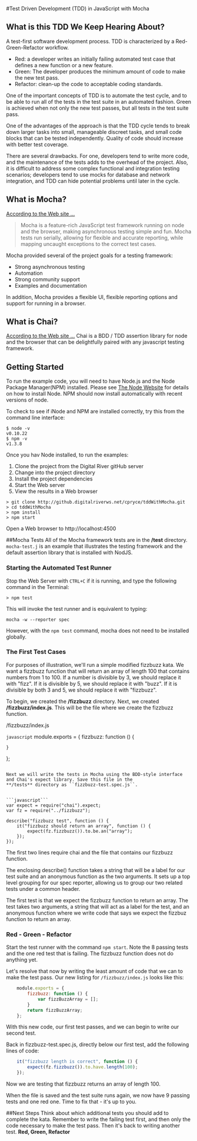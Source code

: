 #Test Driven Development (TDD) in JavaScript with Mocha


## What is this TDD We Keep Hearing About?
A test-first software development process. TDD is characterized by a Red-Green-Refactor workflow.

* Red: a developer writes an initially failing automated test case that defines a new function or a new feature.
* Green: The developer produces the minimum amount of code to make the new test pass.
* Refactor: clean-up the code to acceptable coding standards.

One of the important concepts of TDD is to automate the test cycle, and to be able to run all of the tests in the
test suite in an automated fashion. Green is achieved when not only the new test passes, but all tests in the test
suite pass.

One of the advantages of the approach is that the TDD cycle tends to break down larger tasks into small, manageable
discreet tasks, and small code blocks that can be tested independently. Quality of code should increase with better
test coverage.

There are several drawbacks. For one, developers tend to write more code, and the maintenance of the tests adds to the
overhead of the project. Also, it is difficult to address some complex functional and integration testing scenarios;
developers tend to use mocks for database and network integration, and TDD can hide potential problems until later
in the cycle.

## What is Mocha?
[According to the Web site ...](http://visionmedia.github.io/mocha/)

> Mocha is a feature-rich JavaScript test framework running on node and the browser, making asynchronous testing simple
> and fun. Mocha tests run serially, allowing for flexible and accurate reporting, while mapping uncaught exceptions
> to the correct test cases.

Mocha provided several of the project goals for a testing framework:

* Strong asynchronous testing
* Automation
* Strong community support
* Examples and documentation

In addition, Mocha provides a flexible UI, flexible reporting options and support for running in a browser.

## What is Chai?
[According to the Web site ...](http://chaijs.com/)
Chai is a BDD / TDD assertion library for node and the browser that can be delightfully paired with any javascript testing framework.

## Getting Started

To run the example code, you will need to have Node.js and the Node Package Manager(NPM) installed. Please see 
[The Node Website](http://nodejs.org/) for details on how to install Node. NPM should now install automatically with 
recent versions of node. 

To check to see if iNode and NPM are installed correctly, try this from the command line interface:

```
$ node -v
v0.10.22
$ npm -v
v1.3.8
```

Once you hav Node installed, to run the examples:

1. Clone the project from the Digital River gitHub server
1. Change into the project directory
1. Install the project dependencies
1. Start the Web server
1. View the results in a Web  browser

```
> git clone http://github.digitalriverws.net/cpryce/tddWithMocha.git
> cd tddWithMocha
> npm install
> npm start
```

Open a Web browser to http://localhost:4500

##Mocha Tests
All of the Mocha framework tests are in the **/test** directory. ``mocha-test.j`` is an example that illustrates the
testing framework and the default assertion library that is installed with NodJS.

### Starting the Automated Test Runner
Stop the Web Server with ``CTRL+C`` if it is running, and type the following command in the Terminal:

```
> npm test
```

This will invoke the test runner and is equivalent to typing:

```
mocha -w --reporter spec
```

However, with the ``npm test`` command, mocha does not need to be installed globally.

### The First Test Cases
For purposes of illustration, we'll run a simple modified fizzbuzz kata. We want a fizzbuzz function that will return an array of length 100 that contains numbers from 1 to 100. If a number is divisible by 3, we should replace it with "fizz". If it is divisible by 5, we should replace it with "buzz". If it is divisible by both 3 and 5, we should replace it with "fizzbuzz".

To begin, we created the **/fizzbuzz** directory.
Next, we created **/fizzbuzz/index.js**. This will be the file where we create the fizzbuzz function.


/fizzbuzz/index.js

```javascript```
module.exports = {
    fizzbuzz: function () {

    }
};

```

Next we will write the tests in Mocha using the BDD-style interface and Chai's expect library. Save this file in the
**/tests** directory as ``fizzbuzz-test.spec.js``.


```javascript```
var expect = require("chai").expect;
var fz = require("../fizzbuzz");

describe("fizzbuzz test", function () {
    it("fizzbuzz should return an array", function () {
        expect(fz.fizzbuzz()).to.be.an("array");
    });
});

```

The first two lines require chai and the file that contains our fizzbuzz function.

The enclosing describe() function takes a string that will be a label for our test suite and an anonymous function as the two arguments. It sets up a top level grouping for our spec reporter, allowing us to group our two related tests under a common header.

The first test is that we expect the fizzbuzz function to return an array. The test takes two arguments, a string that will act as a label for the test, and an anonymous function where we write code that says we expect the fizzbuz function to return an array.

### Red - Green - Refactor
Start the test runner with the command ``npm start``. Note the 8 passing tests and the one red test that is failing. The fizzbuzz function does not do anything yet.

Let's resolve that now by writing the least amount of code that we can to make the test pass. Our new listing for
``/fizzbuzz/index.js`` looks like this:

```javascript
    module.exports = {
        fizzbuzz: function () {
            var fizzBuzzArray = [];
        }
        return fizzBuzzArray;
    };
```

With this new code, our  first test passes, and we can begin to write our second test.

Back in fizzbuzz-test.spec.js, directly below our first test, add the following lines of code:

```javascript
    it("fizzbuzz length is correct", function () {
        expect(fz.fizzbuzz()).to.have.length(100);
    });
```

Now we are testing that fizzbuzz returns an array of length 100.

When the file is saved and the test suite runs again, we now have 9 passing tests and one red one. Time to fix that - it's up to you.

##Next Steps
Think about which additional tests you should add to complete the kata. Remember to write the failing test first, and then only the code necessary to make the test pass. Then it's back to writing another test. **Red, Green, Refactor**

